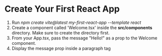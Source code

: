 # Create Your First React App

1. Run _npm create vite@latest my-first-react-app --template react_
2. Create a component called 'Welcome.tsx' inside the **src/components** directory. Make sure to create the directory first.
3. From your App.tsx, pass the message "Hello!" as a prop to the Welcome component.
4. Display the message prop inside a paragraph tag
